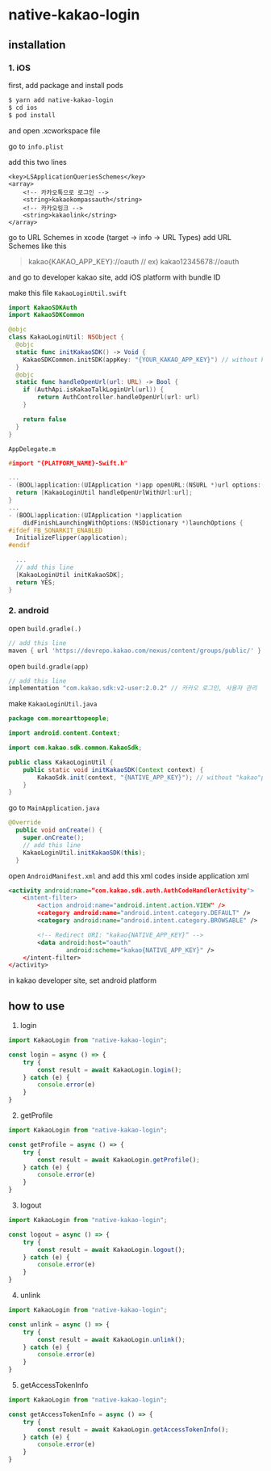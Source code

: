 # native-kakao-login

## installation

### 1. iOS

first, add package and install pods

```bash
$ yarn add native-kakao-login
$ cd ios
$ pod install
```
and open .xcworkspace file

go to `info.plist`

add this two lines

```
<key>LSApplicationQueriesSchemes</key>
<array>
    <!-- 카카오톡으로 로그인 -->
    <string>kakaokompassauth</string>
    <!-- 카카오링크 -->
    <string>kakaolink</string>
</array>
```

go to URL Schemes in xcode (target -> info -> URL Types)
add URL Schemes like this

> kakao{KAKAO_APP_KEY}://oauth // ex) kakao12345678://oauth

and go to developer kakao site, add iOS platform with bundle ID

make this file `KakaoLoginUtil.swift`

```swift
import KakaoSDKAuth
import KakaoSDKCommon

@objc
class KakaoLoginUtil: NSObject {
  @objc
  static func initKakaoSDK() -> Void {
    KakaoSDKCommon.initSDK(appKey: "{YOUR_KAKAO_APP_KEY}") // without kakao prefix, ex) 12345678abcde
  }
  @objc
  static func handleOpenUrl(url: URL) -> Bool {
    if (AuthApi.isKakaoTalkLoginUrl(url)) {
        return AuthController.handleOpenUrl(url: url)
    }

    return false
  }
}
```

`AppDelegate.m`
```c
#import "{PLATFORM_NAME}-Swift.h"

...
- (BOOL)application:(UIApplication *)app openURL:(NSURL *)url options:(NSDictionary<UIApplicationOpenURLOptionsKey,id> *)options {
  return [KakaoLoginUtil handleOpenUrlWithUrl:url];
}
...
- (BOOL)application:(UIApplication *)application
    didFinishLaunchingWithOptions:(NSDictionary *)launchOptions {
#ifdef FB_SONARKIT_ENABLED
  InitializeFlipper(application);
#endif

  ...
  // add this line
  [KakaoLoginUtil initKakaoSDK];
  return YES;
}
```

### 2. android

open `build.gradle(.)`

```gradle
// add this line 
maven { url 'https://devrepo.kakao.com/nexus/content/groups/public/' }
```

open `build.gradle(app)`

```gradle
// add this line
implementation "com.kakao.sdk:v2-user:2.0.2" // 카카오 로그인, 사용자 관리
```

make `KakaoLoginUtil.java`

```java
package com.morearttopeople;

import android.content.Context;

import com.kakao.sdk.common.KakaoSdk;

public class KakaoLoginUtil {
    public static void initKakaoSDK(Context context) {
        KakaoSdk.init(context, "{NATIVE_APP_KEY}"); // without "kakao"prefix, ex) 123456678abcde
    }
}

```

go to `MainApplication.java`

```java
@Override
  public void onCreate() {
    super.onCreate();
    // add this line
    KakaoLoginUtil.initKakaoSDK(this);
  }
```

open `AndroidManifest.xml` and add this xml codes inside application xml

```xml
<activity android:name=“com.kakao.sdk.auth.AuthCodeHandlerActivity">
    <intent-filter>
        <action android:name="android.intent.action.VIEW" />
        <category android:name="android.intent.category.DEFAULT" />
        <category android:name="android.intent.category.BROWSABLE" />

        <!-- Redirect URI: "kakao{NATIVE_APP_KEY}“ -->
        <data android:host="oauth"
                android:scheme="kakao{NATIVE_APP_KEY}" />
    </intent-filter>
</activity>
```

in kakao developer site, set android platform

## how to use

1. login
```js
import KakaoLogin from "native-kakao-login";

const login = async () => {
    try {
        const result = await KakaoLogin.login();
    } catch (e) {
        console.error(e)
    }
}
```

2. getProfile
```js
import KakaoLogin from "native-kakao-login";

const getProfile = async () => {
    try {
        const result = await KakaoLogin.getProfile();
    } catch (e) {
        console.error(e)
    }
}
```

3. logout
```js
import KakaoLogin from "native-kakao-login";

const logout = async () => {
    try {
        const result = await KakaoLogin.logout();
    } catch (e) {
        console.error(e)
    }
}
```

4. unlink
```js
import KakaoLogin from "native-kakao-login";

const unlink = async () => {
    try {
        const result = await KakaoLogin.unlink();
    } catch (e) {
        console.error(e)
    }
}
```

5. getAccessTokenInfo
```js
import KakaoLogin from "native-kakao-login";

const getAccessTokenInfo = async () => {
    try {
        const result = await KakaoLogin.getAccessTokenInfo();
    } catch (e) {
        console.error(e)
    }
}
```